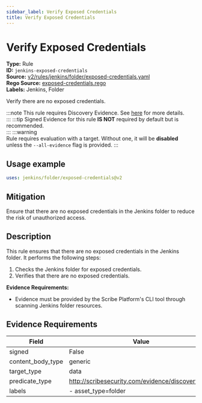 ```yaml
---
sidebar_label: Verify Exposed Credentials
title: Verify Exposed Credentials
---  
```

# Verify Exposed Credentials  
**Type:** Rule  
**ID:** `jenkins-exposed-credentials`  
**Source:** [v2/rules/jenkins/folder/exposed-credentials.yaml](https://github.com/scribe-public/sample-policies/blob/main/v2/rules/jenkins/folder/exposed-credentials.yaml)  
**Rego Source:** [exposed-credentials.rego](https://github.com/scribe-public/sample-policies/blob/main/v2/rules/jenkins/folder/exposed-credentials.rego)  
**Labels:** Jenkins, Folder  

Verify there are no exposed credentials.

:::note 
This rule requires Discovery Evidence. See [here](/docs/platforms/discover) for more details.  
::: 
:::tip 
Signed Evidence for this rule **IS NOT** required by default but is recommended.  
::: 
:::warning  
Rule requires evaluation with a target. Without one, it will be **disabled** unless the `--all-evidence` flag is provided.
::: 

## Usage example

```yaml
uses: jenkins/folder/exposed-credentials@v2
```

## Mitigation  
Ensure that there are no exposed credentials in the Jenkins folder to reduce the risk of unauthorized access.


## Description  
This rule ensures that there are no exposed credentials in the Jenkins folder.
It performs the following steps:

1. Checks the Jenkins folder for exposed credentials.
2. Verifies that there are no exposed credentials.

**Evidence Requirements:**
- Evidence must be provided by the Scribe Platform's CLI tool through scanning Jenkins folder resources.

## Evidence Requirements  
| Field | Value |
|-------|-------|
| signed | False |
| content_body_type | generic |
| target_type | data |
| predicate_type | http://scribesecurity.com/evidence/discovery/v0.1 |
| labels | - asset_type=folder |

